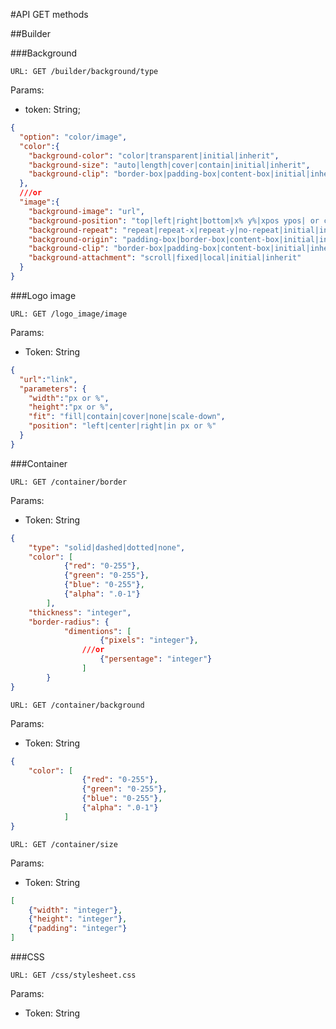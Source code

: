 #API GET methods

##Builder

###Background
```
URL: GET /builder/background/type
```
Params:
- token: String;
```json
{
  "option": "color/image",
  "color":{
    "background-color": "color|transparent|initial|inherit",
    "background-size": "auto|length|cover|contain|initial|inherit",
    "background-clip": "border-box|padding-box|content-box|initial|inherit"
  },
  ///or
  "image":{ 
    "background-image": "url",
    "background-position": "top|left|right|bottom|x% y%|xpos ypos| or compared",
    "background-repeat": "repeat|repeat-x|repeat-y|no-repeat|initial|inherit",
    "background-origin": "padding-box|border-box|content-box|initial|inherit",
    "background-clip": "border-box|padding-box|content-box|initial|inherit",
    "background-attachment": "scroll|fixed|local|initial|inherit"
  }
}
```


###Logo image

```
URL: GET /logo_image/image
```
Params:
- Token: String

```json
{
  "url":"link",
  "parameters": {
    "width":"px or %",
    "height":"px or %",
    "fit": "fill|contain|cover|none|scale-down",
    "position": "left|center|right|in px or %"
  }
}
```
###Container

```
URL: GET /container/border
```

Params:
- Token: String

```json
{
    "type": "solid|dashed|dotted|none",
    "color": [
            {"red": "0-255"},
            {"green": "0-255"},
            {"blue": "0-255"},
            {"alpha": ".0-1"}
        ],
    "thickness": "integer",
    "border-radius": {
            "dimentions": [
                    {"pixels": "integer"},
                ///or
                    {"persentage": "integer"}
                ]
        }
}
```

```
URL: GET /container/background
```

Params:
- Token: String

```json
{
    "color": [
                {"red": "0-255"},
                {"green": "0-255"},
                {"blue": "0-255"},
                {"alpha": ".0-1"}
            ]
}
```

```
URL: GET /container/size
```

Params:
- Token: String

```json
[
    {"width": "integer"},
    {"height": "integer"},
    {"padding": "integer"}
]
```
###CSS

```
URL: GET /css/stylesheet.css
```

Params:
- Token: String
